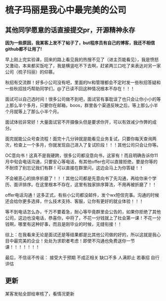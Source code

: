 # 梳子玛丽是我心中最完美的公司
## 其他同学愿意的话直接提交pr，开源精神永存
**因为一些原因，我某客上发不了帖子了，but程序员有自己的博客，我还不相信github都不让用了!**


早上刚上完实验课，回来的路上看见我的热搜不见了（进主页能看见），我是愤怒又激动，本来都买饭吃了，我是横竖吃不下去啊，赶紧两三口吃了来表达对另一家公司（梳子玛丽）的仰慕。

秋招有交流群！好多小公司没有吧，里面的hr和管理都会不定时发一些秋招答疑和一些秋招技巧帮助同学们，@了已读不回这种情况根本不存在！！！

面试可以自己选时间！很多公司做不到吧，面试官有事耽误了也只会让你小小的等上那么半个多月，只要你在邮箱，boos，群里各个渠道反映之后，等上那么小半个月就等上了那么小半个月。

面试体验非常好！大量面试官不开摄像头但是要求你开，可以有效减少作弊的成分。

面完就能公众号查流程！面完十几分钟就是能看见业务复试，只要你每天查询两次，检查上一个多月，你就发现自己进入了复试阶段！！！其他公司只会让你等。

OC意向书！这真不是我硬跨，很多公司都没意向书，这家有！而且明确告诉你11月中旬会电话沟通，只要安心等电话，有其他offer也可以直接拒绝，要是你等的不耐烦了别忘记我们有群！可以直接在群里问，这边会马上为你答疑！！

不会被恶心的排序折磨了！！！其他公司都是先意向书了先沟通，再给你来个学历、面评排序。在这里根本不存在，这里有独家排序算法，不用再被折磨了！！

offer电话沟通！这多正式，有些小公司都没邮件，发个wx短信完事。沟通的时候还会给你更多选择，什么技术支持、客服，让你有更好的就业体验！！！

等不到电话怎么办，千万不要着急，耐心等毕竟群里会公告的，如果你拒绝了其他公司，这边也没电话，恭喜你，中将了，不花一分钱就上了社会第一课！不花一分钱啊，哪里有这种好事，而且是刚毕业的时候，无缝衔接！！

综上：在我看来无论是面试还是等结果都是比其他公司做的好的，所以这就是我心目中最完美的企业！处处为求职者考虑！即使不沟通也免费送你一节课！！！！！！！

最后，不信谣不传谣：
接受大于预期
不成正相关
缺口不多
人满即止
若春招
自行评估


## 更新
某客发帖全部给审核了，看情况更新

